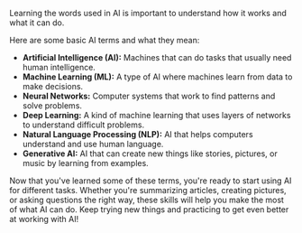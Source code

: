 Learning the words used in AI is important to understand how it works and what it can do.

Here are some basic AI terms and what they mean:

- **Artificial Intelligence (AI):** Machines that can do tasks that usually need human intelligence.
- **Machine Learning (ML):** A type of AI where machines learn from data to make decisions.
- **Neural Networks:** Computer systems that work to find patterns and solve problems.
- **Deep Learning:** A kind of machine learning that uses layers of networks to understand difficult problems.
- **Natural Language Processing (NLP):** AI that helps computers understand and use human language.
- **Generative AI:** AI that can create new things like stories, pictures, or music by learning from examples.

Now that you've learned some of these terms, you're ready to start using AI for different tasks. Whether you're summarizing articles, creating pictures, or asking questions the right way, these skills will help you make the most of what AI can do. Keep trying new things and practicing to get even better at working with AI!